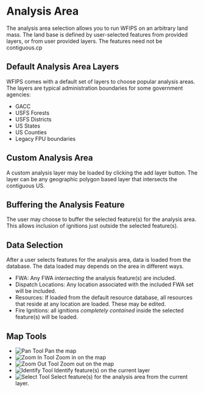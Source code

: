<link href="wfips.css" rel="stylesheet" type="text/css">

<head><title>WFIPS: Analysis Area</title></head>

Analysis Area
=============

The analysis area selection allows you to run WFIPS on an arbitrary land mass.
The land base is defined by user-selected features from provided layers, or
from user provided layers.  The features need not be contiguous.cp

Default Analysis Area Layers
----------------------------

WFIPS comes with a default set of layers to choose popular analysis areas.  The
layers are typical administration boundaries for some government agencies:

- GACC
- USFS Forests
- USFS Districts
- US States
- US Counties
- Legacy FPU boundaries

Custom Analysis Area
--------------------

A custom analysis layer may be loaded by clicking the add layer button.  The
layer can be any geographic polygon based layer that intersects the contiguous
US.

Buffering the Analysis Feature
------------------------------

The user may choose to buffer the selected feature(s) for the analysis area.
This allows inclusion of ignitions just outside the selected feature(s).

Data Selection
--------------

After a user selects features for the analysis area, data is loaded from the
database.  The data loaded may depends on the area in different ways.

- FWA: Any FWA *intersecting* the analysis feature(s) are included.
- Dispatch Locations: Any location associated with the included FWA set will be
  included.
- Resources: If loaded from the default resource database, all resources that
  reside at any location are loaded.  These may be edited.
- Fire Ignitions: all ignitions *completely contained* inside the selected
  feature(s) will be loaded.

Map Tools
---------

- ![Pan Tool](mActionPan.png) Pan the map
- ![Zoom In Tool](mActionZoomIn.png) Zoom in on the map
- ![Zoom Out Tool](mActionZoomOut.png) Zoom out on the map
- ![Identify Tool](mActionIdentify.png) Identify feature(s) on the current layer
- ![Select Tool](mActionSelect.png) Select feature(s) for the analysis area
  from the current layer.


